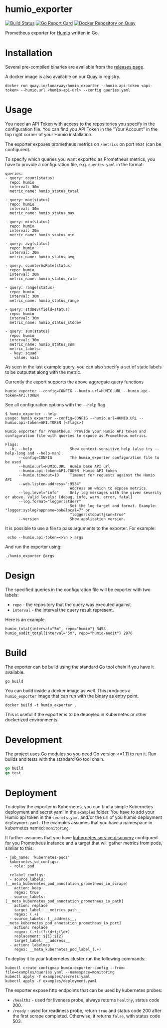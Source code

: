 # humio_exporter

[![Build Status](https://travis-ci.com/lunarway/humio_exporter.svg?branch=master)](https://travis-ci.com/lunarway/humio_exporter)
[![Go Report Card](https://goreportcard.com/badge/github.com/lunarway/humio_exporter)](https://goreportcard.com/report/github.com/lunarway/humio_exporter)
[![Docker Repository on Quay](https://quay.io/repository/lunarway/humio_exporter/status "Docker Repository on Quay")](https://quay.io/repository/lunarway/humio_exporter)

Prometheus exporter for [Humio](https://humio.com/) written in Go.

# Installation

Several pre-compiled binaries are available from the [releases page](https://github.com/lunarway/humio_exporter/releases).

A docker image is also available on our Quay.io registry.

```
docker run quay.io/lunarway/humio_exporter --humio.api-token <api-token> --humio.url <humio-api-url> --config queries.yaml
```

# Usage

You need an API Token with access to the repositories you specify in the configuration file. You can find you API Token in the "Your Account" in the top right corner of your Humio installation.

The exporter exposes prometheus metrics on `/metrics` on port `9534` (can be configured).

To specify which queries you want exported as Prometheus metrics, you have to provide a configuration file, e.g. `queries.yaml` in the format: 

```
queries:
- query: count(status)
  repo: humio
  interval: 30m
  metric_name: humio_status_total

- query: max(status)
  repo: humio
  interval: 30m
  metric_name: humio_status_max

- query: min(status)
  repo: humio
  interval: 30m
  metric_name: humio_status_min

- query: avg(status)
  repo: humio
  interval: 30m
  metric_name: humio_status_avg

- query: counterAsRate(status)
  repo: humio
  interval: 30m
  metric_name: humio_status_rate

- query: range(status)
  repo: humio
  interval: 30m
  metric_name: humio_status_range

- query: stdDev(field=status)
  repo: humio
  interval: 30m
  metric_name: humio_status_stddev

- query: sum(status)
  repo: humio
  interval: 30m
  metric_name: humio_status_sum
  metric_labels:
  - key: squad
    value: nasa
```
As seen in the last example query, you can also specify a set of static labels to be outputtet along with the metric.

Currently the export supports the above aggregate query functions

```
humio_exporter --config=CONFIG --humio.url=HUMIO.URL --humio.api-token=API.TOKEN
```

See all configuration options with the `--help` flag

```
$ humio_exporter --help
usage: humio_exporter --config=CONFIG --humio.url=HUMIO.URL --humio.api-token=API.TOKEN [<flags>]

Humio exporter for Prometheus. Provide your Humio API token and configuration file with queries to expose as Prometheus metrics.

Flags:
  -h, --help                 Show context-sensitive help (also try --help-long and --help-man).
      --config=CONFIG        The humio_exporter configuration file to be used
      --humio.url=HUMIO.URL  Humio base API url
      --humio.api-token=API.TOKEN  Humio API token
      --humio.timeout=10     Timeout for requests against the Humio API
      --web.listen-address=":9534"
                             Address on which to expose metrics.
      --log.level="info"     Only log messages with the given severity or above. Valid levels: [debug, info, warn, error, fatal]
      --log.format="logger:stderr"
                             Set the log target and format. Example: "logger:syslog?appname=bob&local=7" or
                             "logger:stdout?json=true"
      --version              Show application version.
```

It is possible to use a file to pass arguments to the exporter.
For example:
```
 echo --humio.api-token=<>\n > args
```
And run the exporter using:
```
./humio_exporter @args
```


# Design
The specified queries in the configuration file will be exporter with two labels: 
- `repo` - the repository that the query was executed against
- `interval` - the interval the query result represent.

Here is an example.

```
humio_total{interval="5m", repo="humio"} 3458
humio_audit_total{interval="5m", repo="humio-audit"} 2976
```

# Build

The exporter can be build using the standard Go tool chain if you have it available.

```
go build
```

You can build inside a docker image as well.
This produces a `humio_exporter` image that can run with the binary as entry point.

```
docker build -t humio_exporter .
```

This is useful if the exporter is to be depoyled in Kubernetes or other dockerized environments.

# Development

The project uses Go modules so you need Go version >=1.11 to run it.
Run builds and tests with the standard Go tool chain.

```go
go build
go test
```


# Deployment

To deploy the exporter in Kubernetes, you can find a simple Kubernetes deployment and secret yaml in the `examples` folder. You have to add your Humio api token in the `secrets.yaml` and/or the url of you humio deployment `deployment.yaml`. The examples assumes that you have a namespace in kubernetes named: `monitoring`. 

It further assumes that you have [kubernetes service discovery](https://prometheus.io/docs/prometheus/latest/configuration/configuration/#kubernetes_sd_config) configured for you Prometheus instance and a target that will gather metrics from pods, similar to this:

```
- job_name: 'kubernetes-pods'
  kubernetes_sd_configs:
  - role: pod

  relabel_configs:
  - source_labels: [__meta_kubernetes_pod_annotation_prometheus_io_scrape]
    action: keep
    regex: true
  - source_labels: [__meta_kubernetes_pod_annotation_prometheus_io_path]
    action: replace
    target_label: __metrics_path__
    regex: (.+)
  - source_labels: [__address__, __meta_kubernetes_pod_annotation_prometheus_io_port]
    action: replace
    regex: (.+):(?:\d+);(\d+)
    replacement: ${1}:${2}
    target_label: __address__
  - action: labelmap
    regex: __meta_kubernetes_pod_label_(.+)
```

To deploy it to your kubernetes cluster run the following commands:

```
kubectl create configmap humio-exporter-config --from-file=examples/queries.yaml --namespace=monitoring
kubectl apply -f examples/secrets.yaml
kubectl apply -f examples/deployment.yaml
```

The exporter expose http endpoints that can be used by kubernetes probes:
* `/healthz` - used for liveness probe, always returns `healthy`, status code 200.
* `/ready` - used for readiness probe, return `true` and status code 200 after the first scrape completed. Otherwise, it returns `false`, with status code 503.
